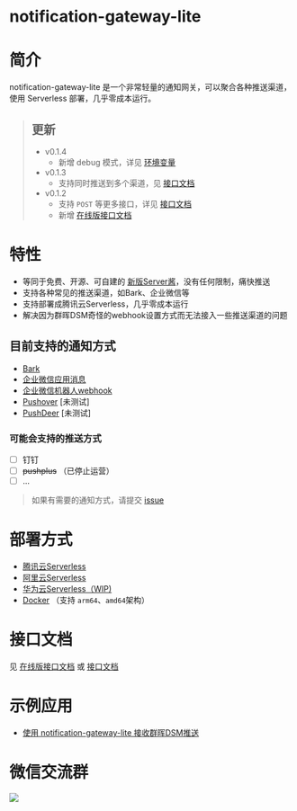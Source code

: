 <h1>notification-gateway-lite</h1>

# 简介

notification-gateway-lite 是一个非常轻量的通知网关，可以聚合各种推送渠道，使用 Serverless 部署，几乎零成本运行。

> ## 更新
> - v0.1.4
>   - 新增 debug 模式，详见 [环境变量](docs/Env.md) 
> - v0.1.3
>   - 支持同时推送到多个渠道，见 [接口文档](docs/Api.md/#multi-channel)
> - v0.1.2
>   - 支持 `POST` 等更多接口，详见 [接口文档](docs/Api.md)
>   - 新增 [在线版接口文档](https://service-epwdrzxg-1255787947.gz.apigw.tencentcs.com/release/docs)

# 特性

- 等同于免费、开源、可自建的 [新版Server酱](https://sct.ftqq.com/)，没有任何限制，痛快推送
- 支持各种常见的推送渠道，如Bark、企业微信等
- 支持部署成腾讯云Serverless，几乎零成本运行
- 解决因为群晖DSM奇怪的webhook设置方式而无法接入一些推送渠道的问题

## 目前支持的通知方式

- [Bark](https://github.com/Finb/Bark)
- [企业微信应用消息](https://developer.work.weixin.qq.com/document/path/90236)
- [企业微信机器人webhook](https://developer.work.weixin.qq.com/document/path/91770)
- [Pushover](https://pushover.net/api) [未测试]
- [PushDeer](http://pushdeer.com) [未测试]

### 可能会支持的推送方式
- [ ] 钉钉
- [ ] ~~pushplus~~ （已停止运营）
- [ ] ...

> 如果有需要的通知方式，请提交 [issue](https://github.com/LeslieLeung/notification-gateway-lite/issues/new?assignees=LeslieLeung&labels=enhancement&template=feature_request.md&title=)


# 部署方式

- [腾讯云Serverless](docs/deploy/TencentcloudServerless.md)
- [阿里云Serverless](docs/deploy/AliyunServerless.md)
- [华为云Serverless（WIP)](docs/deploy/HuaweicloudServerless.md)
- [Docker](docs/deploy/Docker.md) （支持 `arm64`、`amd64`架构）

# 接口文档

见 [在线版接口文档](https://service-epwdrzxg-1255787947.gz.apigw.tencentcs.com/release/docs) 或 [接口文档](docs/Api.md)

# 示例应用

- [使用 notification-gateway-lite 接收群晖DSM推送](docs/example/DSM.md)

# 微信交流群
![](http://img.ameow.xyz/202206180147750.jpg)
